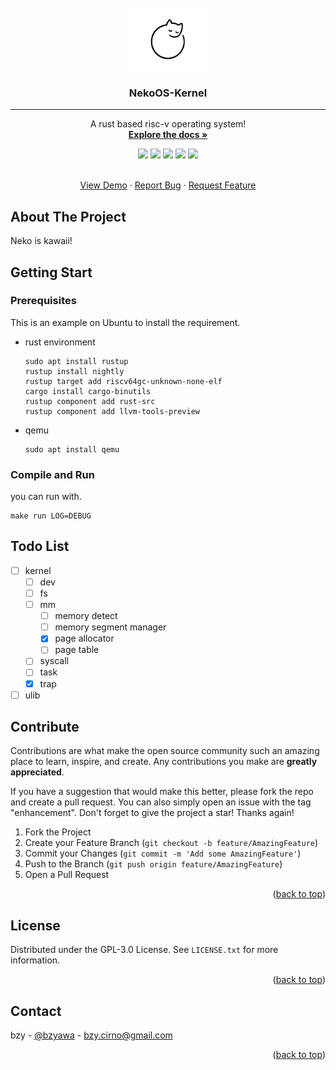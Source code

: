 <br />
<div align="center">
  <a href="https://github.com/othneildrew/Best-README-Template">
    <img src="doc/image/Neko.jpeg" alt="Logo" width="130" height="100">
  </a>

  <h3 align="center">NekoOS-Kernel</h3>
</div>

-----

<div align="center">
  <p align="center">
    A rust based risc-v operating system!
    <br />
    <a href="https://github.com/NekoOS-group/NekoOS-kernel"><strong>Explore the docs »</strong></a>
  </p>
</div>


<div align="center">
  <a href="https://github.com/NekoOS-group/NekoOS-kernel/graphs/contributors">
  <img src="https://img.shields.io/github/contributors/NekoOS-group/NekoOS-kernel.svg?style=for-the-badge"></img></a>
  <a href="https://github.com/NekoOS-group/NekoOS-kernel/network/members">
  <img src="https://img.shields.io/github/forks/NekoOS-group/NekoOS-kernel.svg?style=for-the-badge"></img></a>
  <a href="https://github.com/NekoOS-group/NekoOS-kernel/stargazers">
  <img src="https://img.shields.io/github/stars/NekoOS-group/NekoOS-kernel.svg?style=for-the-badge"></img></a>
  <a href="https://github.com/NekoOS-group/NekoOS-kernel/issues">
  <img src="https://img.shields.io/github/issues/NekoOS-group/NekoOS-kernel.svg?style=for-the-badge"></img></a>
  <a href="https://github.com/NekoOS-group/NekoOS-kernel/blob/master/LICENSE.txt">
  <img src="https://img.shields.io/github/license/NekoOS-group/NekoOS-kernel.svg?style=for-the-badge"></img>
  </a>
</div>

<div align="center">
  <p align="center">
    <br />
    <a href="https://github.com/NekoOS-group/NekoOS-kernel">View Demo</a>
    ·
    <a href="https://github.com/NekoOS-group/NekoOS-kernel/issues">Report Bug</a>
    ·
    <a href="https://github.com/NekoOS-group/NekoOS-kernel/issues">Request Feature</a>
  </p>
</div>

## About The Project

Neko is kawaii!

## Getting Start

### Prerequisites

This is an example on Ubuntu to install the requirement.

 - rust environment
   ```
   sudo apt install rustup
   rustup install nightly
   rustup target add riscv64gc-unknown-none-elf
   cargo install cargo-binutils
   rustup component add rust-src
   rustup component add llvm-tools-preview
   ```

 - qemu  
   ```
   sudo apt install qemu
   ```

### Compile and Run

you can run with.
```
make run LOG=DEBUG
```

## Todo List
  - [ ] kernel
    - [ ] dev
    - [ ] fs
    - [ ] mm
      - [ ] memory detect
      - [ ] memory segment manager
      - [x] page allocator
      - [ ] page table 
    - [ ] syscall
    - [ ] task
    - [x] trap
  - [ ] ulib

## Contribute

Contributions are what make the open source community such an amazing place to learn, inspire, and create. Any contributions you make are **greatly appreciated**.

If you have a suggestion that would make this better, please fork the repo and create a pull request. You can also simply open an issue with the tag "enhancement".
Don't forget to give the project a star! Thanks again!

1. Fork the Project
2. Create your Feature Branch (`git checkout -b feature/AmazingFeature`)
3. Commit your Changes (`git commit -m 'Add some AmazingFeature'`)
4. Push to the Branch (`git push origin feature/AmazingFeature`)
5. Open a Pull Request

<p align="right">(<a href="#readme-top">back to top</a>)</p>

## License

Distributed under the GPL-3.0 License. See `LICENSE.txt` for more information.

<p align="right">(<a href="#readme-top">back to top</a>)</p>

## Contact

bzy - [@bzyawa](https://twitter.com/bzyawa) - bzy.cirno@gmail.com

<p align="right">(<a href="#readme-top">back to top</a>)</p>